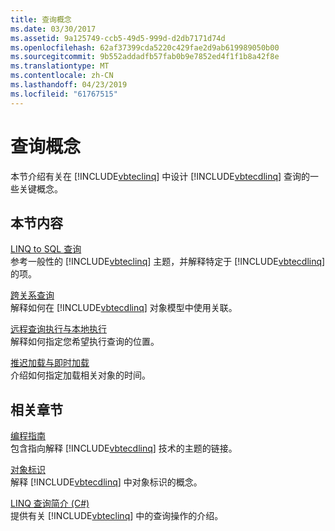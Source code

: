 ```yaml
---
title: 查询概念
ms.date: 03/30/2017
ms.assetid: 9a125749-ccb5-49d5-999d-d2db7171d74d
ms.openlocfilehash: 62af37399cda5220c429fae2d9ab619989050b00
ms.sourcegitcommit: 9b552addadfb57fab0b9e7852ed4f1f1b8a42f8e
ms.translationtype: MT
ms.contentlocale: zh-CN
ms.lasthandoff: 04/23/2019
ms.locfileid: "61767515"
---
```

# <a name="query-concepts"></a>查询概念
本节介绍有关在 [!INCLUDE[vbteclinq](../../../../../../includes/vbteclinq-md.md)] 中设计 [!INCLUDE[vbtecdlinq](../../../../../../includes/vbtecdlinq-md.md)] 查询的一些关键概念。  
  
## <a name="in-this-section"></a>本节内容  
 [LINQ to SQL 查询](../../../../../../docs/framework/data/adonet/sql/linq/linq-to-sql-queries.md)  
 参考一般性的 [!INCLUDE[vbteclinq](../../../../../../includes/vbteclinq-md.md)] 主题，并解释特定于 [!INCLUDE[vbtecdlinq](../../../../../../includes/vbtecdlinq-md.md)] 的项。  
  
 [跨关系查询](../../../../../../docs/framework/data/adonet/sql/linq/querying-across-relationships.md)  
 解释如何在 [!INCLUDE[vbtecdlinq](../../../../../../includes/vbtecdlinq-md.md)] 对象模型中使用关联。  
  
 [远程查询执行与本地执行](../../../../../../docs/framework/data/adonet/sql/linq/remote-vs-local-execution.md)  
 解释如何指定您希望执行查询的位置。  
  
 [推迟加载与即时加载](../../../../../../docs/framework/data/adonet/sql/linq/deferred-versus-immediate-loading.md)  
 介绍如何指定加载相关对象的时间。  
  
## <a name="related-sections"></a>相关章节  
 [编程指南](../../../../../../docs/framework/data/adonet/sql/linq/programming-guide.md)  
 包含指向解释 [!INCLUDE[vbtecdlinq](../../../../../../includes/vbtecdlinq-md.md)] 技术的主题的链接。  
  
 [对象标识](../../../../../../docs/framework/data/adonet/sql/linq/object-identity.md)  
 解释 [!INCLUDE[vbtecdlinq](../../../../../../includes/vbtecdlinq-md.md)] 中对象标识的概念。  
  
 [LINQ 查询简介 (C#)](~/docs/csharp/programming-guide/concepts/linq/introduction-to-linq-queries.md)  
 提供有关 [!INCLUDE[vbteclinq](../../../../../../includes/vbteclinq-md.md)] 中的查询操作的介绍。
